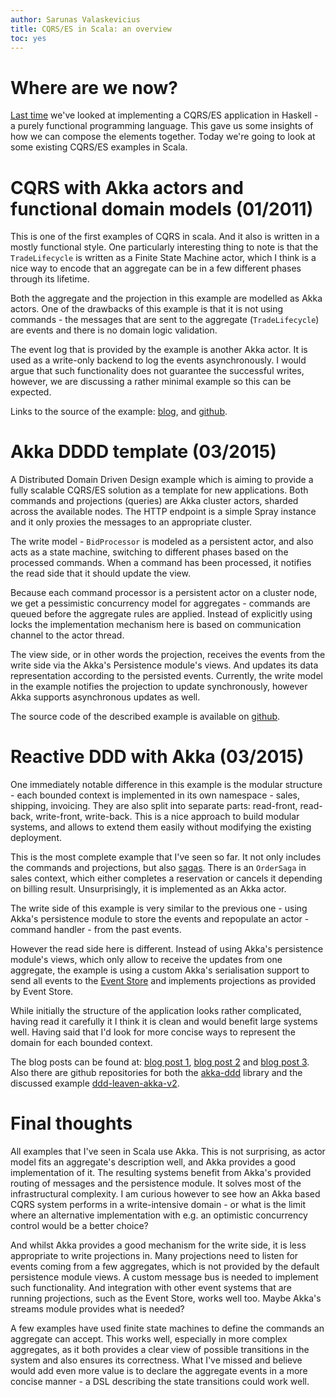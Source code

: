 ```yaml
---
author: Sarunas Valaskevicius
title: CQRS/ES in Scala: an overview
toc: yes
---
```


# Where are we now?

[Last time](/posts/cqrs-es-in-haskell/) we've looked at implementing a CQRS/ES application in Haskell - a purely functional programming language. This gave us some insights of how we can compose the elements together. Today we're going to look at some existing CQRS/ES examples in Scala.


# CQRS with Akka actors and functional domain models (01/2011)

This is one of the first examples of CQRS in scala. And it also is written in a mostly functional style. One particularly interesting thing to note is that the `TradeLifecycle` is written as a Finite State Machine actor, which I think is a nice way to encode that an aggregate can be in a few different phases through its lifetime.

Both the aggregate and the projection in this example are modelled as Akka actors. One of the drawbacks of this example is that it is not using commands - the messages that are sent to the aggregate (`TradeLifecycle`) are events and there is no domain logic validation.

The event log that is provided by the example is another Akka actor. It is used as a write-only backend to log the events asynchronously. I would argue that such functionality does not guarantee the successful writes, however, we are discussing a rather minimal example so this can be expected.

Links to the source of the example: [blog](http://debasishg.blogspot.co.uk/2011/01/cqrs-with-akka-actors-and-functional.html), and [github](https://github.com/debasishg/cqrs-akka).

# Akka DDDD template (03/2015)

A Distributed Domain Driven Design example which is aiming to provide a fully scalable CQRS/ES solution as a template for new applications. Both commands and projections (queries) are Akka cluster actors, sharded across the available nodes. The HTTP endpoint is a simple Spray instance and it only proxies the messages to an appropriate cluster.

The write model - `BidProcessor` is modeled as a persistent actor, and also acts as a state machine, switching to different phases based on the processed commands. When a command has been processed, it notifies the read side that it should update the view.

Because each command processor is a persistent actor on a cluster node, we get a pessimistic concurrency model for aggregates - commands are queued before the aggregate rules are applied. Instead of explicitly using locks the implementation mechanism here is based on communication channel to the actor thread.

The view side, or in other words the projection, receives the events from the write side via the Akka's Persistence module's views. And updates its data representation according to the persisted events. Currently, the write model in the example notifies the projection to update synchronously, however Akka supports asynchronous updates as well.

The source code of the described example is available on [github](https://github.com/boldradius/akka-dddd-template#master).

# Reactive DDD with Akka (03/2015)

One immediately notable difference in this example is the modular structure - each bounded context is implemented in its own namespace - sales, shipping, invoicing. They are also split into separate parts: read-front, read-back, write-front, write-back. This is a nice approach to build modular systems, and allows to extend them easily without modifying the existing deployment.

This is the most complete example that I've seen so far. It not only includes the commands and projections, but also [sagas](http://cqrs.nu/Faq/sagas). There is an  `OrderSaga` in sales context, which either completes a reservation or cancels it depending on billing result. Unsurprisingly, it is implemented as an Akka actor.

The write side of this example is very similar to the previous one - using Akka's persistence module to store the events and repopulate an actor - command handler - from the past events.

However the read side here is different. Instead of using Akka's persistence module's views, which only allow to receive the updates from one aggregate, the example is using a custom Akka's serialisation support to send all events to the [Event Store](http://geteventstore.com/) and implements projections as provided by Event Store.

While initially the structure of the application looks rather complicated, having read it carefully it I think it is clean and would benefit large systems well. Having said that I'd look for more concise ways to represent the domain for each bounded context.

The blog posts can be found at: [blog post 1](http://pkaczor.blogspot.co.uk/2014/04/reactive-ddd-with-akka.html), [blog post 2](http://pkaczor.blogspot.co.uk/2014/04/reactive-ddd-with-akka-lesson-2.html) and [blog post 3](http://pkaczor.blogspot.co.uk/2014/06/reactive-ddd-with-akka-projections.html). Also there are github repositories for both the [akka-ddd](https://github.com/pawelkaczor/akka-ddd) library and the discussed example [ddd-leaven-akka-v2](https://github.com/pawelkaczor/ddd-leaven-akka-v2).


# Final thoughts

All examples that I've seen in Scala use Akka. This is not surprising, as actor model fits an aggregate's description well, and Akka provides a good implementation of it. The resulting systems benefit from Akka's provided routing of messages and the persistence module. It solves most of the infrastructural complexity. I am curious however to see how an Akka based CQRS system performs in a write-intensive domain - or what is the limit where an alternative implementation with e.g. an optimistic concurrency control would be a better choice?

And whilst Akka provides a good mechanism for the write side, it is less appropriate to write projections in. Many projections need to listen for events coming from a few aggregates, which is not provided by the default persistence module views. A custom message bus is needed to implement such functionality. And integration with other event systems that are running projections, such as the Event Store, works well too. Maybe Akka's streams module provides what is needed?

A few examples have used finite state machines to define the commands an aggregate can accept. This works well, especially in more complex aggregates, as it both provides a clear view of possible transitions in the system and also ensures its correctness. What I've missed and believe would add even more value is to declare the aggregate events in a more concise manner - a DSL describing the state transitions could work well.

